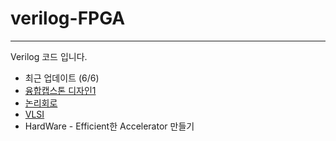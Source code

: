 # verilog-FPGA
--- 
Verilog 코드 입니다.
- 최근 업데이트 (6/6)
- [융합캡스톤 디자인1](https://guttural-file-f46.notion.site/37080f1f77a44aa9882f892f98a752e2?v=22c0218a7ec94968bc9185e4992bebc7)
- [논리회로](https://guttural-file-f46.notion.site/4868e793b20649f59844768a0989ffa9?v=c21f9e9f33974505a042b566cfdfe39f)
- [VLSI](https://www.notion.so/VLSI-77be9e1d45ce40f7b22c62d29572e655)
- HardWare - Efficient한 Accelerator 만들기

